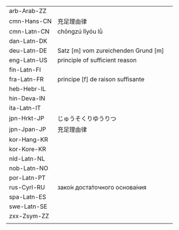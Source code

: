 | | | |
|-|-|-|
| arb-Arab-ZZ |  |  |
| cmn-Hans-CN | 充足理由律 |  |
| cmn-Latn-CN | chōngzú lǐyóu lǜ |  |
| dan-Latn-DK |  |  |
| deu-Latn-DE | Satz [m] vom zureichenden Grund [m] |  |
| eng-Latn-US | principle of sufficient reason |  |
| fin-Latn-FI |  |  |
| fra-Latn-FR | principe [f] de raison suffisante |  |
| heb-Hebr-IL |  |  |
| hin-Deva-IN |  |  |
| ita-Latn-IT |  |  |
| jpn-Hrkt-JP | じゅうそくりゆうりつ |  |
| jpn-Jpan-JP | 充足理由律 |  |
| kor-Hang-KR |  |  |
| kor-Kore-KR |  |  |
| nld-Latn-NL |  |  |
| nob-Latn-NO |  |  |
| por-Latn-PT |  |  |
| rus-Cyrl-RU | зако́н доста́точного основа́ния |  |
| spa-Latn-ES |  |  |
| swe-Latn-SE |  |  |
| zxx-Zsym-ZZ |  |  |
|  |  |  |
